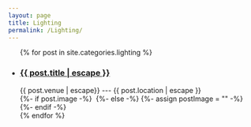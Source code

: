 ```yaml
---
layout: page
title: Lighting
permalink: /Lighting/
---
```

<ul class="post-list">
  {% for post in site.categories.lighting %}
    <li>
        <h3>
          <a class="post-link" href="{{ post.url | relative_url }}">
            {{ post.title | escape }}
          </a>
        </h3>
        <!-- {%- assign date_format = site.minima.date_format | default: "%b %-d, %Y" -%} -->
        <span class="post-meta"><!-- {{ post.date | date: date_format }} --- -->{{ post.venue | escape}} --- {{ post.location | escape }}</span>
        <br />
    {%- if post.image -%}
        <img src="{{- post.image | relative_url -}}" alt="" class="post-image">
    {%- else -%}
        {%- assign postImage = "" -%}
    {%- endif -%}
    </li>
  {% endfor %}
</ul>